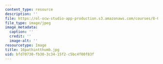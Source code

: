 ```yaml
---
content_type: resource
description: ''
file: https://ol-ocw-studio-app-production.s3.amazonaws.com/courses/8-02-physics-ii-electricity-and-magnetism-spring-2007/bfd70730fb303c3415f2c5bc4f00f83f_16pathintthumb.jpg
file_type: image/jpeg
image_metadata:
  caption: ''
  credit: ''
  image-alt: ''
resourcetype: Image
title: 16pathintthumb.jpg
uid: bfd70730-fb30-3c34-15f2-c5bc4f00f83f
---
```

